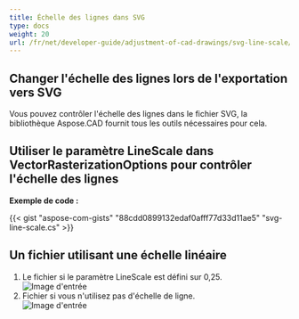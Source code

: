 ```yaml
---
title: Échelle des lignes dans SVG
type: docs
weight: 20
url: /fr/net/developer-guide/adjustment-of-cad-drawings/svg-line-scale/
---
```


## **Changer l'échelle des lignes lors de l'exportation vers SVG**

Vous pouvez contrôler l'échelle des lignes dans le fichier SVG, la bibliothèque Aspose.CAD fournit tous les outils nécessaires pour cela.

## **Utiliser le paramètre LineScale dans VectorRasterizationOptions pour contrôler l'échelle des lignes**

**Exemple de code :**

{{< gist "aspose-com-gists" "88cdd0899132edaf0afff77d33d11ae5" "svg-line-scale.cs" >}}

## Un fichier utilisant une échelle linéaire
1. Le fichier si le paramètre LineScale est défini sur 0,25.<br>
![Image d'entrée](/fr/_assets/guide/svg/line_scale_0.25.png)<br>
1. Fichier si vous n'utilisez pas d'échelle de ligne.<br>
![Image d'entrée](/fr/_assets/guide/svg/basic_options.png)<br>
